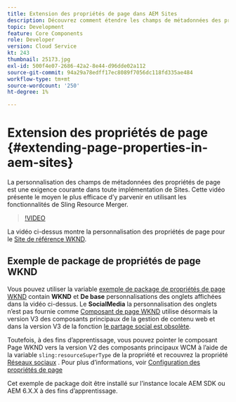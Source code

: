 ```yaml
---
title: Extension des propriétés de page dans AEM Sites
description: Découvrez comment étendre les champs de métadonnées des propriétés de page dans Adobe Experience Manager Sites. Cette vidéo présente le moyen le plus efficace d’y parvenir en utilisant les fonctionnalités de Sling Resource Merger.
topic: Development
feature: Core Components
role: Developer
version: Cloud Service
kt: 243
thumbnail: 25173.jpg
exl-id: 500f4e07-2686-42a2-8e44-d96dde02a112
source-git-commit: 94a29a78edff17ec8089f7056dc118fd335ae484
workflow-type: tm+mt
source-wordcount: '250'
ht-degree: 1%

---
```


# Extension des propriétés de page {#extending-page-properties-in-aem-sites}

La personnalisation des champs de métadonnées des propriétés de page est une exigence courante dans toute implémentation de Sites. Cette vidéo présente le moyen le plus efficace d’y parvenir en utilisant les fonctionnalités de Sling Resource Merger.

>[!VIDEO](https://video.tv.adobe.com/v/25173?quality=9&learn=on)

La vidéo ci-dessus montre la personnalisation des propriétés de page pour le [Site de référence WKND](https://github.com/adobe/aem-guides-wknd).

## Exemple de package de propriétés de page WKND

Vous pouvez utiliser la variable [exemple de package de propriétés de page WKND](./assets/WKND-PageProperties-Example-Dialog-1.0.zip) contain **WKND** et **De base** personnalisations des onglets affichées dans la vidéo ci-dessus. Le **SocialMedia** la personnalisation des onglets n’est pas fournie comme [Composant de page WKND](https://github.com/adobe/aem-guides-wknd/blob/main/ui.apps/src/main/content/jcr_root/apps/wknd/components/page/.content.xml#L5) utilise désormais la version V3 des composants principaux de la gestion de contenu web et dans la version V3 de la fonction [le partage social est obsolète](https://github.com/adobe/aem-core-wcm-components/pull/1930).

Toutefois, à des fins d’apprentissage, vous pouvez pointer le composant Page WKND vers la version V2 des composants principaux WCM à l’aide de la variable `sling:resourceSuperType` de la propriété et recouvrez la propriété [Réseaux sociaux](https://github.com/adobe/aem-core-wcm-components/blob/main/content/src/content/jcr_root/apps/core/wcm/components/page/v2/page/_cq_dialog/.content.xml#L95) . Pour plus d’informations, voir [Configuration des propriétés de page](https://experienceleague.adobe.com/docs/experience-manager-64/developing/extending-aem/page-properties-views.html#configuring-your-page-properties)

Cet exemple de package doit être installé sur l’instance locale AEM SDK ou AEM 6.X.X à des fins d’apprentissage.
